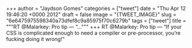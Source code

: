 
+++
author = "Jaydson Gomes"
categories = ["tweet"]
date = "Thu Apr 12 19:46:20 +0000 2012"
draft = false
image = "{TWEET_IMAGE}"
slug = "6e6475975598340a73dfef8c9a85975f70c6279b"
tags = ["tweet"]
title = """RT @Malarkey: Pro tip — “..."""
+++
RT @Malarkey: Pro tip — “If your CSS is complicated enough to need a compiler or pre-processor, you’re fucking doing it wrong!”
